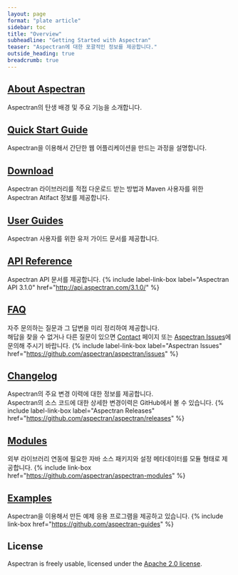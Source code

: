 ```yaml
---
layout: page
format: "plate article"
sidebar: toc
title: "Overview"
subheadline: "Getting Started with Aspectran"
teaser: "Aspectran에 대한 포괄적인 정보를 제공합니다."
outside_heading: true
breadcrumb: true
---
```


## [About Aspectran](/info/)
Aspectran의 탄생 배경 및 주요 기능을 소개합니다.

## [Quick Start Guide](/getting-started/quickstart/)
Aspectran을 이용해서 간단한 웹 어플리케이션을 만드는 과정을 설명합니다.

## [Download](/getting-started/download/)
Aspectran 라이브러리를 적접 다운로드 받는 방법과 Maven 사용자를 위한 Aspectran Atifact 정보를 제공합니다.

## [User Guides](/docs/guides/)
Aspectran 사용자를 위한 유저 가이드 문서를 제공합니다.

## [API Reference](/docs/api/)
Aspectran API 문서를 제공합니다.
{% include label-link-box label="Aspectran API 3.1.0" href="http://api.aspectran.com/3.1.0/" %}

## [FAQ](/docs/faq/)
자주 문의하는 질문과 그 답변을 미리 정리하여 제공합니다.  
해답을 찾을 수 없거나 다른 질문이 있으면 [Contact](/contact/) 페이지 또는 [Aspectran Issues](https://github.com/aspectran/aspectran/issues)에 문의해 주시기 바랍니다.
{% include label-link-box label="Aspectran Issues" href="https://github.com/aspectran/aspectran/issues" %}

## [Changelog](/docs/changelog/)
Aspectran의 주요 변경 이력에 대한 정보를 제공합니다.  
Aspectran의 소스 코드에 대한 상세한 변경이력은 GitHub에서 볼 수 있습니다.
{% include label-link-box label="Aspectran Releases" href="https://github.com/aspectran/aspectran/releases" %}

## [Modules](/modules/)
외부 라이브러리 연동에 필요한 자바 소스 패키지와 설정 메타데이터를 모듈 형태로 제공합니다.
{% include link-box href="https://github.com/aspectran/aspectran-modules" %}

## [Examples](/examples/)
Aspectran을 이용해서 만든 예제 응용 프로그램을 제공하고 있습니다.
{% include link-box href="https://github.com/aspectran-guides" %}

## License
Aspectran is freely usable, licensed under the [Apache 2.0 license](http://www.apache.org/licenses/LICENSE-2.0).
